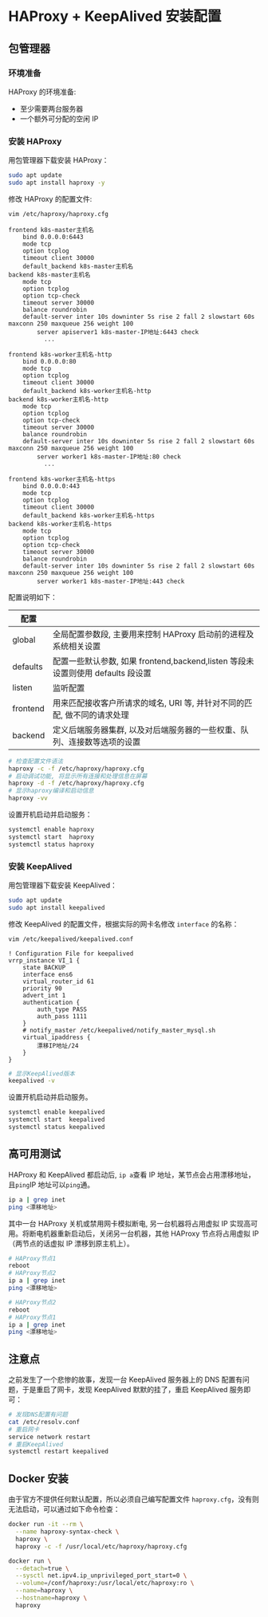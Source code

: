 <a name="gOvo8"></a>
# HAProxy + KeepAlived 安装配置
<a name="wOtUW"></a>
## 包管理器
<a name="Bt8QB"></a>
### 环境准备
HAProxy 的环境准备:

- 至少需要两台服务器
- 一个额外可分配的空闲 IP
<a name="AnflW"></a>
### 安装 HAProxy
用包管理器下载安装 HAProxy：
```bash
sudo apt update
sudo apt install haproxy -y
```
修改 HAProxy 的配置文件:
```bash
vim /etc/haproxy/haproxy.cfg
```
```
frontend k8s-master主机名
    bind 0.0.0.0:6443
    mode tcp
    option tcplog
    timeout client 30000
    default_backend k8s-master主机名
backend k8s-master主机名
    mode tcp
    option tcplog
    option tcp-check
    timeout server 30000
    balance roundrobin
    default-server inter 10s downinter 5s rise 2 fall 2 slowstart 60s maxconn 250 maxqueue 256 weight 100
        server apiserver1 k8s-master-IP地址:6443 check
          ...

frontend k8s-worker主机名-http
    bind 0.0.0.0:80
    mode tcp
    option tcplog
    timeout client 30000
    default_backend k8s-worker主机名-http
backend k8s-worker主机名-http
    mode tcp
    option tcplog
    option tcp-check
    timeout server 30000
    balance roundrobin
    default-server inter 10s downinter 5s rise 2 fall 2 slowstart 60s maxconn 250 maxqueue 256 weight 100
        server worker1 k8s-master-IP地址:80 check
          ...

frontend k8s-worker主机名-https
    bind 0.0.0.0:443
    mode tcp
    option tcplog
    timeout client 30000
    default_backend k8s-worker主机名-https
backend k8s-worker主机名-https
    mode tcp
    option tcplog
    option tcp-check
    timeout server 30000
    balance roundrobin
    default-server inter 10s downinter 5s rise 2 fall 2 slowstart 60s maxconn 250 maxqueue 256 weight 100
        server worker1 k8s-master-IP地址:443 check
```
配置说明如下：

| 配置 |  |
| --- | --- |
| global | 全局配置参数段, 主要用来控制 HAProxy 启动前的进程及系统相关设置 |
| defaults | 配置一些默认参数, 如果 frontend,backend,listen 等段未设置则使用 defaults 段设置 |
| listen | 监听配置 |
| frontend | 用来匹配接收客户所请求的域名, URI 等, 并针对不同的匹配, 做不同的请求处理 |
| backend | 定义后端服务器集群, 以及对后端服务器的一些权重、队列、连接数等选项的设置 |

```bash
# 检查配置文件语法
haproxy -c -f /etc/haproxy/haproxy.cfg
# 启动调试功能, 将显示所有连接和处理信息在屏幕
haproxy -d -f /etc/haproxy/haproxy.cfg
# 显示haproxy编译和启动信息
haproxy -vv
```
设置开机启动并启动服务：
```bash
systemctl enable haproxy
systemctl start  haproxy
systemctl status haproxy
```
<a name="Rvbax"></a>
### 安装 KeepAlived
用包管理器下载安装 KeepAlived：
```bash
sudo apt update
sudo apt install keepalived
```
修改 KeepAlived 的配置文件，根据实际的网卡名修改 `interface` 的名称：
```bash
vim /etc/keepalived/keepalived.conf
```
```
! Configuration File for keepalived
vrrp_instance VI_1 {
    state BACKUP
    interface ens6
    virtual_router_id 61
    priority 90
    advert_int 1
    authentication {
        auth_type PASS
        auth_pass 1111
    }
    # notify_master /etc/keepalived/notify_master_mysql.sh
    virtual_ipaddress {
        漂移IP地址/24
    }
}
```
```bash
# 显示KeepAlived版本
keepalived -v
```
设置开机启动并启动服务。
```bash
systemctl enable keepalived
systemctl start  keepalived
systemctl status keepalived
```
<a name="Xljvm"></a>
## 高可用测试
HAProxy 和 KeepAlived 都启动后, `ip a`查看 IP 地址，某节点会占用漂移地址，且`ping`IP 地址可以`ping`通。
```bash
ip a | grep inet
ping <漂移地址>
```
其中一台 HAProxy 关机或禁用网卡模拟断电, 另一台机器将占用虚拟 IP 实现高可用。将断电机器重新启动后，关闭另一台机器，其他 HAProxy 节点将占用虚拟 IP（两节点的话虚拟 IP 漂移到原主机上）。
```bash
# HAProxy节点1
reboot
# HAProxy节点2
ip a | grep inet
ping <漂移地址>

# HAProxy节点2
reboot
# HAProxy节点1
ip a | grep inet
ping <漂移地址>
```
<a name="yYo3b"></a>
## 注意点
之前发生了一个悲惨的故事，发现一台 KeepAlived 服务器上的 DNS 配置有问题，于是重启了网卡，发现 KeepAlived 默默的挂了，重启 KeepAlived 服务即可：
```bash
# 发现DNS配置有问题
cat /etc/resolv.conf
# 重启网卡
service network restart
# 重启KeepAlived
systemctl restart keepalived
```
<a name="E4NCQ"></a>
## Docker 安装
由于官方不提供任何默认配置，所以必须自己编写配置文件 `haproxy.cfg`，没有则无法启动，可以通过如下命令检查：
```bash
docker run -it --rm \
  --name haproxy-syntax-check \
  haproxy \
  haproxy -c -f /usr/local/etc/haproxy/haproxy.cfg
```
```bash
docker run \
  --detach=true \
  --sysctl net.ipv4.ip_unprivileged_port_start=0 \
  --volume=/conf/haproxy:/usr/local/etc/haproxy:ro \
  --name=haproxy \
  --hostname=haproxy \
  haproxy
```
